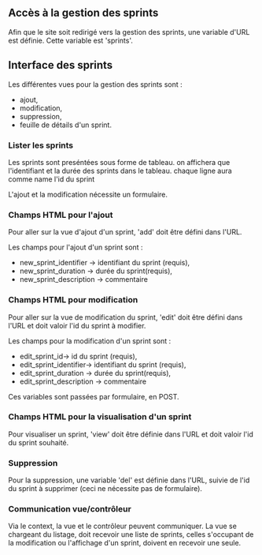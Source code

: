 
## Accès à la gestion des sprints

Afin que le site soit redirigé vers la gestion des sprints, une variable d'URL
est définie. Cette variable est 'sprints'.


## Interface des sprints

Les différentes vues pour la gestion des sprints sont :
* ajout,
* modification,
* suppression,
* feuille de détails d'un sprint.


### Lister les sprints
Les sprints sont preséntées sous forme de tableau.
on affichera que l'identifiant et la durée des sprints dans le tableau.
chaque ligne aura comme name l'id du sprint


L'ajout et la modification nécessite un formulaire.


### Champs HTML pour l'ajout

Pour aller sur la vue d'ajout d'un sprint, 'add' doit être défini dans l'URL.

Les champs pour l'ajout d'un sprint sont :

* new_sprint_identifier -> identifiant du sprint (requis),
* new_sprint_duration -> durée du sprint(requis),
* new_sprint_description -> commentaire 

### Champs HTML pour modification

Pour aller sur la vue de modification du sprint, 'edit' doit être défini dans l'URL
et doit valoir l'id du sprint à modifier.

Les champs pour la modification d'un sprint sont :

* edit_sprint_id-> id du sprint (requis),
* edit_sprint_identifier-> identifiant du sprint (requis),
* edit_sprint_duration -> durée du sprint(requis),
* edit_sprint_description -> commentaire 

Ces variables sont passées par formulaire, en POST.


### Champs HTML pour la visualisation d'un sprint 

Pour visualiser un sprint, 'view' doit être définie dans l'URL et doit valoir
l'id du sprint souhaité.

### Suppression

Pour la suppression, une variable 'del' est définie dans l'URL, suivie 
de l'id du sprint à supprimer (ceci ne nécessite pas de formulaire).


### Communication vue/contrôleur

Via le context, la vue et le contrôleur peuvent communiquer.
La vue se chargeant du listage, doit recevoir une liste de sprints, celles s'occupant
de la modification ou l'affichage d'un sprint, doivent en recevoir une seule.
